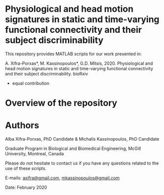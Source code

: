 # Physiological and head motion signatures in static and time-varying functional connectivity and their subject discriminability

This repository provides MATLAB scripts for our work presented in:

A. Xifra-Porxas*, M. Kassinopoulos*, G.D. Mitsis, 2020. Physiological and head motion signatures in static and time-varying functional connectivity and their subject discriminability. bioRxiv 
* equal contribution

# Overview of the repository

# Authors
Alba Xifra-Porxas, PhD Candidate & Michalis Kassinopoulos, PhD Candidate

Graduate Program in Biological and Biomedical Engineering, McGill University, Montreal, Canada

Please do not hesitate to contact us if you have any questions related to the use of these scripts.

E-mails: axifra@gmail.com, mkassinopoulos@gmail.com

Date: February 2020
